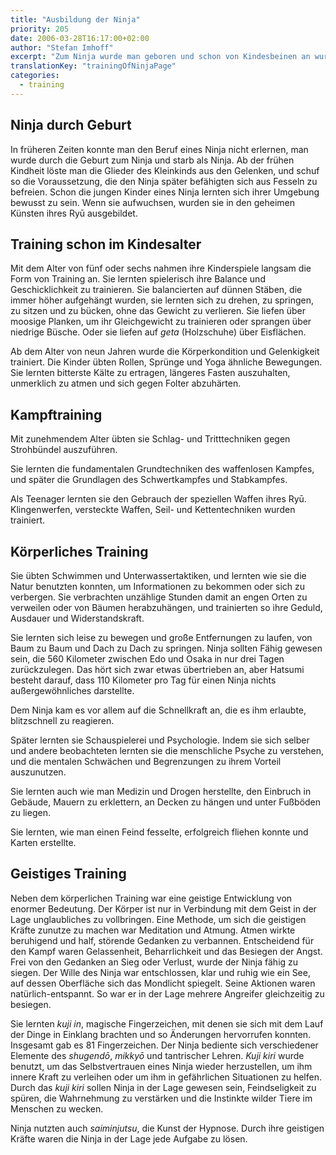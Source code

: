 ```yaml
---
title: "Ausbildung der Ninja"
priority: 205
date: 2006-03-28T16:17:00+02:00
author: "Stefan Imhoff"
excerpt: "Zum Ninja wurde man geboren und schon von Kindesbeinen an wurden die unzähligen Techniken und Ausdauerübungen gelehrt. Im Jugendlichen Alter kamen dann noch Kampftraining und geistiges Training zum Lehrplan hinzu."
translationKey: "trainingOfNinjaPage"
categories:
  - training
---
```


## Ninja durch Geburt

In früheren Zeiten konnte man den Beruf eines Ninja nicht erlernen, man wurde durch die Geburt zum Ninja und starb als Ninja. Ab der frühen Kindheit löste man die Glieder des Kleinkinds aus den Gelenken, und schuf so die Voraussetzung, die den Ninja später befähigten sich aus Fesseln zu befreien. Schon die jungen Kinder eines Ninja lernten sich ihrer Umgebung bewusst zu sein. Wenn sie aufwuchsen, wurden sie in den geheimen Künsten ihres Ryū ausgebildet.

## Training schon im Kindesalter

Mit dem Alter von fünf oder sechs nahmen ihre Kinderspiele langsam die Form von Training an. Sie lernten spielerisch ihre Balance und Geschicklichkeit zu trainieren. Sie balancierten auf dünnen Stäben, die immer höher aufgehängt wurden, sie lernten sich zu drehen, zu springen, zu sitzen und zu bücken, ohne das Gewicht zu verlieren. Sie liefen über moosige Planken, um ihr Gleichgewicht zu trainieren oder sprangen über niedrige Büsche. Oder sie liefen auf _geta_ (Holzschuhe) über Eisflächen.

Ab dem Alter von neun Jahren wurde die Körperkondition und Gelenkigkeit trainiert. Die Kinder übten Rollen, Sprünge und Yoga ähnliche Bewegungen. Sie lernten bitterste Kälte zu ertragen, längeres Fasten auszuhalten, unmerklich zu atmen und sich gegen Folter abzuhärten.

## Kampftraining

Mit zunehmendem Alter übten sie Schlag- und Tritttechniken gegen Strohbündel auszuführen.

Sie lernten die fundamentalen Grundtechniken des waffenlosen Kampfes, und später die Grundlagen des Schwertkampfes und Stabkampfes.

Als Teenager lernten sie den Gebrauch der speziellen Waffen ihres Ryū. Klingenwerfen, versteckte Waffen, Seil- und Kettentechniken wurden trainiert.

## Körperliches Training

Sie übten Schwimmen und Unterwassertaktiken, und lernten wie sie die Natur benutzten konnten, um Informationen zu bekommen oder sich zu verbergen. Sie verbrachten unzählige Stunden damit an engen Orten zu verweilen oder von Bäumen herabzuhängen, und trainierten so ihre Geduld, Ausdauer und Widerstandskraft.

Sie lernten sich leise zu bewegen und große Entfernungen zu laufen, von Baum zu Baum und Dach zu Dach zu springen. Ninja sollten Fähig gewesen sein, die 560 Kilometer zwischen Edo und Osaka in nur drei Tagen zurückzulegen. Das hört sich zwar etwas übertrieben an, aber Hatsumi besteht darauf, dass 110 Kilometer pro Tag für einen Ninja nichts außergewöhnliches darstellte.

Dem Ninja kam es vor allem auf die Schnellkraft an, die es ihm erlaubte, blitzschnell zu reagieren.

Später lernten sie Schauspielerei und Psychologie. Indem sie sich selber und andere beobachteten lernten sie die menschliche Psyche zu verstehen, und die mentalen Schwächen und Begrenzungen zu ihrem Vorteil auszunutzen.

Sie lernten auch wie man Medizin und Drogen herstellte, den Einbruch in Gebäude, Mauern zu erklettern, an Decken zu hängen und unter Fußböden zu liegen.

Sie lernten, wie man einen Feind fesselte, erfolgreich fliehen konnte und Karten erstellte.

## Geistiges Training

Neben dem körperlichen Training war eine geistige Entwicklung von enormer Bedeutung. Der Körper ist nur in Verbindung mit dem Geist in der Lage unglaubliches zu vollbringen. Eine Methode, um sich die geistigen Kräfte zunutze zu machen war Meditation und Atmung. Atmen wirkte beruhigend und half, störende Gedanken zu verbannen. Entscheidend für den Kampf waren Gelassenheit, Beharrlichkeit und das Besiegen der Angst. Frei von den Gedanken an Sieg oder Verlust, wurde der Ninja fähig zu siegen. Der Wille des Ninja war entschlossen, klar und ruhig wie ein See, auf dessen Oberfläche sich das Mondlicht spiegelt. Seine Aktionen waren natürlich-entspannt. So war er in der Lage mehrere Angreifer gleichzeitig zu besiegen.

Sie lernten _kuji in_, magische Fingerzeichen, mit denen sie sich mit dem Lauf der Dinge in Einklang brachten und so Änderungen hervorrufen konnten. Insgesamt gab es 81 Fingerzeichen. Der Ninja bediente sich verschiedener Elemente des _shugendō_, _mikkyō_ und tantrischer Lehren. _Kuji kiri_ wurde benutzt, um das Selbstvertrauen eines Ninja wieder herzustellen, um ihm innere Kraft zu verleihen oder um ihm in gefährlichen Situationen zu helfen. Durch das _kuji kiri_ sollen Ninja in der Lage gewesen sein, Feindseligkeit zu spüren, die Wahrnehmung zu verstärken und die Instinkte wilder Tiere im Menschen zu wecken.

Ninja nutzten auch _saiminjutsu_, die Kunst der Hypnose. Durch ihre geistigen Kräfte waren die Ninja in der Lage jede Aufgabe zu lösen.
